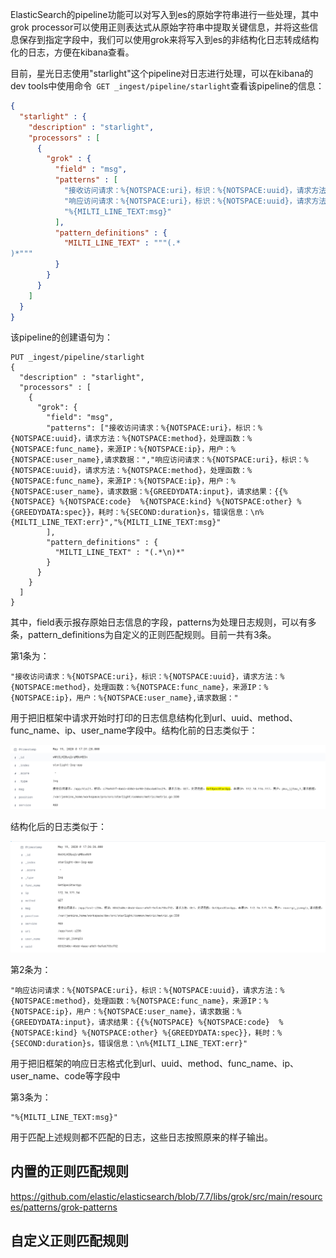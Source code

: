 





ElasticSearch的pipeline功能可以对写入到es的原始字符串进行一些处理，其中grok processor可以使用正则表达式从原始字符串中提取关键信息，并将这些信息保存到指定字段中，我们可以使用grok来将写入到es的非结构化日志转成结构化的日志，方便在kibana查看。

目前，星光日志使用"starlight"这个pipeline对日志进行处理，可以在kibana的dev tools中使用命令` GET _ingest/pipeline/starlight`查看该pipeline的信息：

```json
{
  "starlight" : {
    "description" : "starlight",
    "processors" : [
      {
        "grok" : {
          "field" : "msg",
          "patterns" : [
            "接收访问请求：%{NOTSPACE:uri}，标识：%{NOTSPACE:uuid}，请求方法：%{NOTSPACE:method}，处理函数：%{NOTSPACE:func_name}，来源IP：%{NOTSPACE:ip}，用户：%{NOTSPACE:user_name},请求数据：",
            "响应访问请求：%{NOTSPACE:uri}，标识：%{NOTSPACE:uuid}，请求方法：%{NOTSPACE:method}，处理函数：%{NOTSPACE:func_name}，来源IP：%{NOTSPACE:ip}，用户：%{NOTSPACE:user_name}，请求数据：%{GREEDYDATA:input}，请求结果：{{%{NOTSPACE} %{NOTSPACE:code}  %{NOTSPACE:kind} %{NOTSPACE:other} %{GREEDYDATA:spec}}，耗时：%{SECOND:duration}s，错误信息：\n%{MILTI_LINE_TEXT:err}",
            "%{MILTI_LINE_TEXT:msg}"
          ],
          "pattern_definitions" : {
            "MILTI_LINE_TEXT" : """(.*
)*"""
          }
        }
      }
    ]
  }
}

```



该pipeline的创建语句为：

```shell
PUT _ingest/pipeline/starlight
{
  "description" : "starlight",
  "processors" : [ 
    {
      "grok": {
        "field": "msg",
        "patterns": ["接收访问请求：%{NOTSPACE:uri}，标识：%{NOTSPACE:uuid}，请求方法：%{NOTSPACE:method}，处理函数：%{NOTSPACE:func_name}，来源IP：%{NOTSPACE:ip}，用户：%{NOTSPACE:user_name},请求数据：","响应访问请求：%{NOTSPACE:uri}，标识：%{NOTSPACE:uuid}，请求方法：%{NOTSPACE:method}，处理函数：%{NOTSPACE:func_name}，来源IP：%{NOTSPACE:ip}，用户：%{NOTSPACE:user_name}，请求数据：%{GREEDYDATA:input}，请求结果：{{%{NOTSPACE} %{NOTSPACE:code}  %{NOTSPACE:kind} %{NOTSPACE:other} %{GREEDYDATA:spec}}，耗时：%{SECOND:duration}s，错误信息：\n%{MILTI_LINE_TEXT:err}","%{MILTI_LINE_TEXT:msg}"
        ],
        "pattern_definitions" : { 
          "MILTI_LINE_TEXT" : "(.*\n)*"
      	}
      }
    }
  ]
}
```

其中，field表示报存原始日志信息的字段，patterns为处理日志规则，可以有多条，pattern_definitions为自定义的正则匹配规则。目前一共有3条。

第1条为：

```shell
"接收访问请求：%{NOTSPACE:uri}，标识：%{NOTSPACE:uuid}，请求方法：%{NOTSPACE:method}，处理函数：%{NOTSPACE:func_name}，来源IP：%{NOTSPACE:ip}，用户：%{NOTSPACE:user_name},请求数据："
```

用于把旧框架中请求开始时打印的日志信息结构化到url、uuid、method、func_name、ip、user_name字段中。结构化前的日志类似于：

![image-20200519173803770](image/image-20200519173803770.png)

结构化后的日志类似于：

![image-20200519173704028](image/image-20200519173704028.png)

第2条为：

```shell
"响应访问请求：%{NOTSPACE:uri}，标识：%{NOTSPACE:uuid}，请求方法：%{NOTSPACE:method}，处理函数：%{NOTSPACE:func_name}，来源IP：%{NOTSPACE:ip}，用户：%{NOTSPACE:user_name}，请求数据：%{GREEDYDATA:input}，请求结果：{{%{NOTSPACE} %{NOTSPACE:code}  %{NOTSPACE:kind} %{NOTSPACE:other} %{GREEDYDATA:spec}}，耗时：%{SECOND:duration}s，错误信息：\n%{MILTI_LINE_TEXT:err}"
```

用于把旧框架的响应日志格式化到url、uuid、method、func_name、ip、user_name、code等字段中

第3条为：

```shell
"%{MILTI_LINE_TEXT:msg}"
```

用于匹配上述规则都不匹配的日志，这些日志按照原来的样子输出。



## 内置的正则匹配规则

https://github.com/elastic/elasticsearch/blob/7.7/libs/grok/src/main/resources/patterns/grok-patterns



## 自定义正则匹配规则



